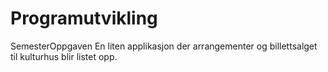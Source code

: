 # Programutvikling
SemesterOppgaven
En liten applikasjon der arrangementer og billettsalget til kulturhus blir listet opp. 
